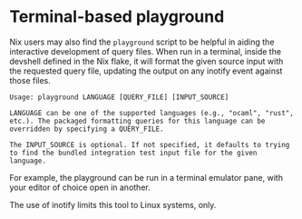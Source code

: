 # Terminal-based playground

Nix users may also find the `playground` script to be helpful in aiding
the interactive development of query files. When run in a terminal,
inside the devshell defined in the Nix flake, it will format the given
source input with the requested query file, updating the output on any
inotify event against those files.

```
Usage: playground LANGUAGE [QUERY_FILE] [INPUT_SOURCE]

LANGUAGE can be one of the supported languages (e.g., "ocaml", "rust",
etc.). The packaged formatting queries for this language can be
overridden by specifying a QUERY_FILE.

The INPUT_SOURCE is optional. If not specified, it defaults to trying
to find the bundled integration test input file for the given language.
```

For example, the playground can be run in a terminal emulator pane, with
your editor of choice open in another.

<div class="warning">
The use of inotify limits this tool to Linux systems, only.
</div>
